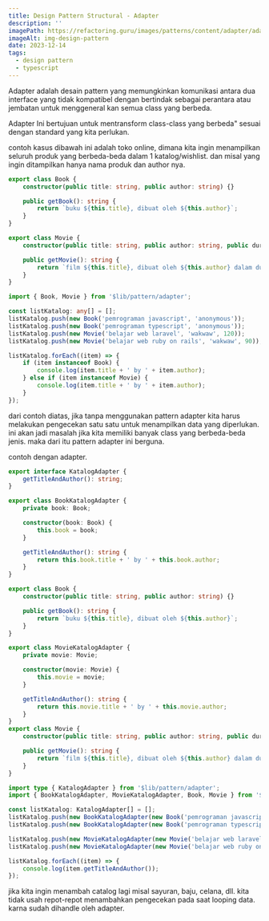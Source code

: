 ```yaml
---
title: Design Pattern Structural - Adapter
description: ''
imagePath: https://refactoring.guru/images/patterns/content/adapter/adapter-en-2x.png
imageAlt: img-design-pattern
date: 2023-12-14
tags:
  - design pattern
  - typescript
---
```


Adapter adalah desain pattern yang memungkinkan komunikasi antara dua interface yang tidak kompatibel dengan bertindak sebagai perantara atau jembatan untuk menggeneral kan semua class yang berbeda.

Adapter Ini bertujuan untuk mentransform class-class yang berbeda" sesuai dengan standard yang kita perlukan.

contoh kasus dibawah ini adalah toko online, dimana kita ingin menampilkan seluruh produk yang berbeda-beda dalam 1 katalog/wishlist. dan misal yang ingin ditampilkan hanya nama produk dan author nya.

```ts title="adapter.ts"
export class Book {
	constructor(public title: string, public author: string) {}

	public getBook(): string {
		return `buku ${this.title}, dibuat oleh ${this.author}`;
	}
}

export class Movie {
	constructor(public title: string, public author: string, public duration: number) {}

	public getMovie(): string {
		return `film ${this.title}, dibuat oleh ${this.author} dalam durasi ${this.duration} menit`;
	}
}
```

```ts title="index.ts"
import { Book, Movie } from '$lib/pattern/adapter';

const listKatalog: any[] = [];
listKatalog.push(new Book('pemrograman javascript', 'anonymous'));
listKatalog.push(new Book('pemrograman typescript', 'anonymous'));
listKatalog.push(new Movie('belajar web laravel', 'wakwaw', 120));
listKatalog.push(new Movie('belajar web ruby on rails', 'wakwaw', 90));

listKatalog.forEach((item) => {
	if (item instanceof Book) {
		console.log(item.title + ' by ' + item.author);
	} else if (item instanceof Movie) {
		console.log(item.title + ' by ' + item.author);
	}
});
```

dari contoh diatas, jika tanpa menggunakan pattern adapter kita harus melakukan pengecekan satu satu untuk menampilkan data yang diperlukan. ini akan jadi masalah jika kita memiliki banyak class yang berbeda-beda jenis. maka dari itu pattern adapter ini berguna.

contoh dengan adapter.

```ts title="adapter.ts"
export interface KatalogAdapter {
	getTitleAndAuthor(): string;
}

export class BookKatalogAdapter {
	private book: Book;

	constructor(book: Book) {
		this.book = book;
	}

	getTitleAndAuthor(): string {
		return this.book.title + ' by ' + this.book.author;
	}
}

export class Book {
	constructor(public title: string, public author: string) {}

	public getBook(): string {
		return `buku ${this.title}, dibuat oleh ${this.author}`;
	}
}

export class MovieKatalogAdapter {
	private movie: Movie;

	constructor(movie: Movie) {
		this.movie = movie;
	}

	getTitleAndAuthor(): string {
		return this.movie.title + ' by ' + this.movie.author;
	}
}
export class Movie {
	constructor(public title: string, public author: string, public duration: number) {}

	public getMovie(): string {
		return `film ${this.title}, dibuat oleh ${this.author} dalam durasi ${this.duration} menit`;
	}
}
```

```ts title="index.ts"
import type { KatalogAdapter } from '$lib/pattern/adapter';
import { BookKatalogAdapter, MovieKatalogAdapter, Book, Movie } from '$lib/pattern/adapter';

const listKatalog: KatalogAdapter[] = [];
listKatalog.push(new BookKatalogAdapter(new Book('pemrograman javascript', 'anonymous')));
listKatalog.push(new BookKatalogAdapter(new Book('pemrograman typescript', 'anonymous')));

listKatalog.push(new MovieKatalogAdapter(new Movie('belajar web laravel', 'wakwaw', 120)));
listKatalog.push(new MovieKatalogAdapter(new Movie('belajar web ruby on rails', 'wakwaw', 90)));

listKatalog.forEach((item) => {
	console.log(item.getTitleAndAuthor());
});
```

jika kita ingin menambah catalog lagi misal sayuran, baju, celana, dll. kita tidak usah repot-repot menambahkan pengecekan pada saat looping data. karna sudah dihandle oleh adapter.
